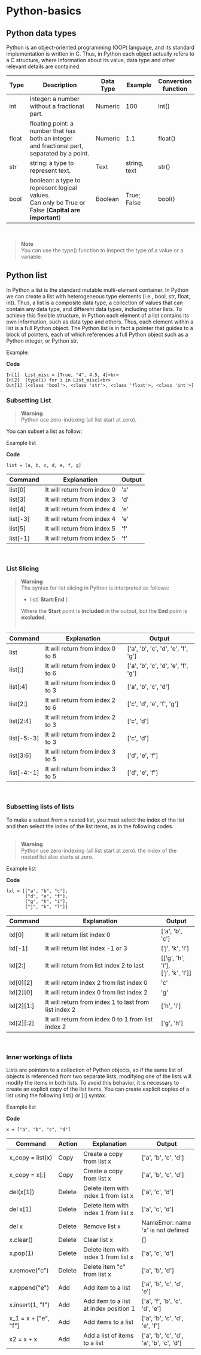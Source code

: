 # Python-basics

## Python data types

Python is an object-oriented programming (OOP) language, and its standard implementation is written in C. Thus, in Python each object actually refers to a C structure, where information about its value, data type and other relevant details are contained.<br>    

| Type | Description | Data <br>Type | Example | Conversion <br>function |
|---|---|---|---|---|
| int | integer: a number without a fractional part. | Numeric | 100 | int() |
| float | floating point: a number that has both an integer <br>and fractional part, separated by a point. | Numeric | 1.1 | float() |
| str | string: a type to represent text. | Text | string, text | str() |
| bool | boolean: a type to represent logical values.<br>Can only be True or False (**Capital are important**) | Boolean | True; False | bool() |
<br>

> **Note** <br>
> You can use the type() function to inspect the type of a value or a variable.

## Python list

In Python a list is the standard mutable multi-element container. In Python we can create a list with heterogeneous type elements (i.e., bool, str, float, int). Thus, a list is a composite data type, a collection of values that can contain any data type, and different data types, including other lists. To achieve this flexible structure, in Python each element of a list contains its own information, such as data type and others. Thus, each element within a list is a full Python object. The Python list is in fact a pointer that guides to a block of pointers, each of which references a full Python object such as a Python integer, or Python str.<br>

Example:<br> 

**Code** <br>
```
In[1]  List_misc = [True, "4", 4.5, 4]<br>
In[2]  [type(i) for i in List_misc]<br>
Out[1] [<class 'bool'>, <class 'str'>, <class 'float'>, <class 'int'>]
```

### Subsetting List

> **Warning** <br>
> Python use zero-indexing (all list start at zero). 

You can subset a list as follow:<br>

Example list<br>

**Code** <br>
```
list = [a, b, c, d, e, f, g]
```

| Command  | Explanation                  | Output |
|----------|------------------------------|--------|
| list[0]  | It will return from index 0  | 'a'    |
| list[3]  | It will return from index 3  | 'd'    |
| list[4]  | It will return from index 4  | 'e'    |
| list[-3] | It will return from index 4  | 'e'    |
| list[5]  | It will return from index 5  | 'f'    |
| list[-1] | It will return from index 5  | 'f'    |
<br>

### List Slicing 

> **Warning** <br> 
> The syntax for list slicing in Python is interpreted as follows:<br> 
>
> * list[ **Start**:**End** ]<br>
>
> Where the **Start** point is **included** in the output, but the **End** point is **excluded**.<br><br>

| Command     | Explanation                      | Output                              |
|-------------|----------------------------------|-------------------------------------|
| list        | It will return from index 0 to 6 | ['a', 'b', 'c', 'd', 'e', 'f', 'g'] |
| list[:]     | It will return from index 0 to 6 | ['a', 'b', 'c', 'd', 'e', 'f', 'g'] |
| list[:4]    | It will return from index 0 to 3 | ['a', 'b', 'c', 'd']                |
| list[2:]    | It will return from index 2 to 6 | ['c', 'd', 'e', 'f', 'g']           |
| list[2:4]   | It will return from index 2 to 3 | ['c', 'd']                          |
| list[-5:-3] | It will return from index 2 to 3 | ['c', 'd']                          |
| list[3:6]   | It will return from index 3 to 5 | ['d', 'e', 'f']                     |
| list[-4:-1] | It will return from index 3 to 5 | ['d', 'e', 'f']                     |
<br>

### Subsetting lists of lists

To make a subset from a nested list, you must select the index of the list and then select the index of the list items, as in the following codes.<br><br> 

> **Warning** <br>
> Python use zero-indexing (all list start at zero). the index of the nested list also starts at zero.

Example list<br>

**Code** <br>
```
lxl = [["a", "b", "c"], 
       ["d", "e", "f"], 
       ["g", "h", "i"], 
       ["j", "k", "l"]]
```

| Command    | Explanation                                           | Output                                 |
|------------|-------------------------------------------------------|----------------------------------------|
| lxl[0]     | It will return list index 0                           | ['a', 'b', 'c']                        |
| lxl[-1]    | It will return list index -1 or 3                     | ['j', 'k', 'l']                        |
| lxl[2:]    | It will return from list index 2 to last              | [['g', 'h', 'i'], <br>['j', 'k', 'l']] |
| lxl[0][2]  | It will return index 2 from list index 0              | 'c'                                    |
| lxl[2][0]  | It will return index 0 from list index 2              | 'g'                                    |
| lxl[2][1:] | It will return from index 1 to last from list index 2 | ['h', 'i']                             |
| lxl[2][:2] | It will return from index 0 to 1 from list index 2    | ['g', 'h']                             |
<br>

### Inner workings of lists

Lists are pointers to a collection of Python objects, so if the same list of objects is referenced from two separate lists, modifying one of the lists will modify the items in both lists. To avoid this behavior, it is necessary to create an explicit copy of the list items. You can create explicit copies of a list using the following list() or [:] syntax. <br>

Example list<br>

**Code** <br>
```
x = ["a", "b", "c", "d"]
```

| Command              | Action | Explanation                            | Output                                   |
|----------------------|--------|----------------------------------------|------------------------------------------|
| x_copy = list(x)     | Copy   | Create a copy from list x              | ['a', 'b', 'c', 'd']                     |
| x_copy = x[:]        | Copy   | Create a copy from list x              | ['a', 'b', 'c', 'd']                     |
| del(x[1])            | Delete | Delete item with index 1 from list x   | ['a', 'c', 'd']                          |
| del x[1]             | Delete | Delete item with index 1 from list x   | ['a', 'c', 'd']                          |
| del x                | Delete | Remove list x                          | NameError: name 'x' is not defined       |
| x.clear()            | Delete | Clear list x                           | []                                       |
| x.pop(1)             | Delete | Delete item with index 1 from list x   | ['a', 'c', 'd']                          |
| x.remove("c")        | Delete | Delete item "c" from list x            | ['a', 'b', 'd']                          |
| x.append("e")        | Add    | Add item to a list                     | ['a', 'b', 'c', 'd', 'e']                |
| x.insert(1, "f")     | Add    | Add item to a list at index position 1 | ['a', 'f', 'b', 'c', 'd', 'e']           |
| x_1 = x + ["e", "f"] | Add    | Add items to a list                    | ['a', 'b', 'c', 'd', 'e', 'f']           |
| x2 = x + x           | Add    | Add a list of items to a list          | ['a', 'b', 'c', 'd', 'a', 'b', 'c', 'd'] |
<br>